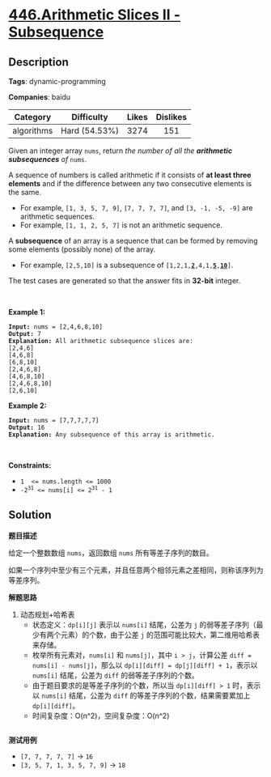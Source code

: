 # [446.Arithmetic Slices II - Subsequence](https://leetcode.com/problems/arithmetic-slices-ii-subsequence/description/)

## Description

**Tags**: dynamic-programming

**Companies**: baidu

|  Category  |  Difficulty   | Likes | Dislikes |
| :--------: | :-----------: | :---: | :------: |
| algorithms | Hard (54.53%) | 3274  |   151    |

<p>Given an integer array <code>nums</code>, return <em>the number of all the <strong>arithmetic subsequences</strong> of</em> <code>nums</code>.</p>
<p>A sequence of numbers is called arithmetic if it consists of <strong>at least three elements</strong> and if the difference between any two consecutive elements is the same.</p>
<ul>
  <li>For example, <code>[1, 3, 5, 7, 9]</code>, <code>[7, 7, 7, 7]</code>, and <code>[3, -1, -5, -9]</code> are arithmetic sequences.</li>
  <li>For example, <code>[1, 1, 2, 5, 7]</code> is not an arithmetic sequence.</li>
</ul>
<p>A <strong>subsequence</strong> of an array is a sequence that can be formed by removing some elements (possibly none) of the array.</p>
<ul>
  <li>For example, <code>[2,5,10]</code> is a subsequence of <code>[1,2,1,<strong><u>2</u></strong>,4,1,<u><strong>5</strong></u>,<u><strong>10</strong></u>]</code>.</li>
</ul>
<p>The test cases are generated so that the answer fits in <strong>32-bit</strong> integer.</p>
<p>&nbsp;</p>
<p><strong class="example">Example 1:</strong></p>
<pre><code><strong>Input:</strong> nums = [2,4,6,8,10]
<strong>Output:</strong> 7
<strong>Explanation:</strong> All arithmetic subsequence slices are:
[2,4,6]
[4,6,8]
[6,8,10]
[2,4,6,8]
[4,6,8,10]
[2,4,6,8,10]
[2,6,10]</code></pre>
<p><strong class="example">Example 2:</strong></p>
<pre><code><strong>Input:</strong> nums = [7,7,7,7,7]
<strong>Output:</strong> 16
<strong>Explanation:</strong> Any subsequence of this array is arithmetic.</code></pre>
<p>&nbsp;</p>
<p><strong>Constraints:</strong></p>
<ul>
  <li><code>1&nbsp; &lt;= nums.length &lt;= 1000</code></li>
  <li><code>-2<sup>31</sup> &lt;= nums[i] &lt;= 2<sup>31</sup> - 1</code></li>
</ul>

## Solution

**题目描述**

给定一个整数数组 `nums`，返回数组 `nums` 所有等差子序列的数目。

如果一个序列中至少有三个元素，并且任意两个相邻元素之差相同，则称该序列为等差序列。

**解题思路**

1. 动态规划+哈希表
   - 状态定义：`dp[i][j]` 表示以 `nums[i]` 结尾，公差为 `j` 的弱等差子序列（最少有两个元素）的个数，由于公差 `j` 的范围可能比较大，第二维用哈希表来存储。
   - 枚举所有元素对，`nums[i]` 和 `nums[j]`，其中 `i > j`，计算公差 `diff = nums[i] - nums[j]`，那么以 `dp[i][diff] = dp[j][diff] + 1`，表示以 `nums[i]` 结尾，公差为 `diff` 的弱等差子序列的个数。
   - 由于题目要求的是等差子序列的个数，所以当 `dp[i][diff] > 1` 时，表示以 `nums[i]` 结尾，公差为 `diff` 的等差子序列的个数，结果需要累加上 `dp[i][diff]`。
   - 时间复杂度：O(n^2)，空间复杂度：O(n^2)

```cpp

```

**测试用例**

- `[7, 7, 7, 7, 7]` -> `16`
- `[3, 5, 7, 1, 3, 5, 7, 9]` -> `18`
